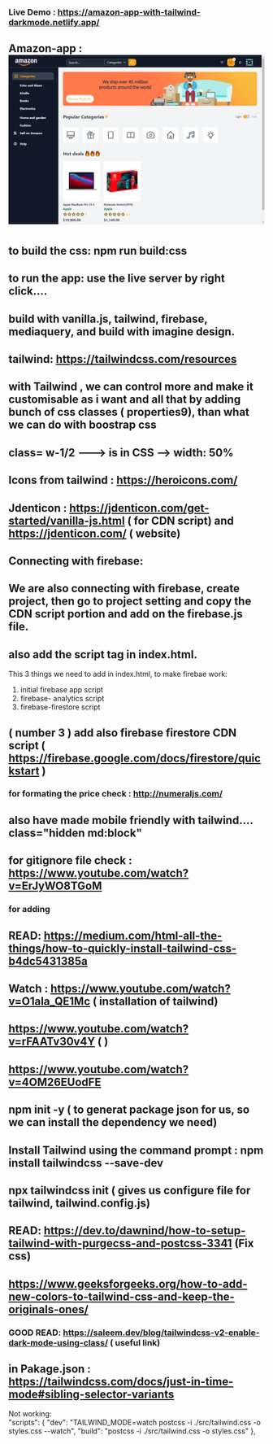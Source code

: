 ### Live Demo : https://amazon-app-with-tailwind-darkmode.netlify.app/

## Amazon-app : <img src="https://github.com/AyeshaAzam/Amazon-app-with-tailwind-darkmode/blob/master/Amazon-dk.PNG"/>  



## to build the css: npm run build:css

## to run the app: use the live server by right click....

## build with vanilla.js, tailwind, firebase, mediaquery, and build with imagine design.

## tailwind: https://tailwindcss.com/resources

## with Tailwind , we can control more and make it customisable as i want and all that by adding bunch of css classes ( properties9), than what we can do with boostrap css

## class= w-1/2 ---> is in CSS --> width: 50%

## Icons from tailwind : https://heroicons.com/

## Jdenticon : https://jdenticon.com/get-started/vanilla-js.html ( for CDN script) and https://jdenticon.com/ ( website)

## Connecting with firebase:

## We are also connecting with firebase, create project, then go to project setting and copy the CDN script portion and add on the firebase.js file.

## also add the script tag in index.html.

This 3 things we need to add in index.html, to make firebae work:

1. initial firebase app script
2. firebase- analytics script
3. firebase-firestore script

## ( number 3 ) add also firebase firestore CDN script ( https://firebase.google.com/docs/firestore/quickstart )

### for formating the price check : http://numeraljs.com/

## also have made mobile friendly with tailwind.... class="hidden md:block"

## for gitignore file check : https://www.youtube.com/watch?v=ErJyWO8TGoM

### for adding <!-- Dark Mode -->

## READ: https://medium.com/html-all-the-things/how-to-quickly-install-tailwind-css-b4dc5431385a

## Watch : https://www.youtube.com/watch?v=O1aIa_QE1Mc ( installation of tailwind)

## https://www.youtube.com/watch?v=rFAATv30v4Y ( <!-- dark mode -->)

## https://www.youtube.com/watch?v=4OM26EUodFE

## npm init -y ( to generat package json for us, so we can install the dependency we need)

## Install Tailwind using the command prompt : npm install tailwindcss --save-dev

## npx tailwindcss init ( gives us configure file for tailwind, tailwind.config.js)

## READ: https://dev.to/dawnind/how-to-setup-tailwind-with-purgecss-and-postcss-3341 (Fix css)

## https://www.geeksforgeeks.org/how-to-add-new-colors-to-tailwind-css-and-keep-the-originals-ones/

### GOOD READ: https://saleem.dev/blog/tailwindcss-v2-enable-dark-mode-using-class/ ( useful link)

## in Pakage.json : https://tailwindcss.com/docs/just-in-time-mode#sibling-selector-variants

Not working:  
"scripts": {
"dev": "TAILWIND_MODE=watch postcss -i ./src/tailwind.css -o styles.css --watch",
"build": "postcss -i ./src/tailwind.css -o styles.css"
},
